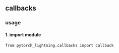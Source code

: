 ## callbacks
### usage
#### 1. import module
```
from pytorch_lightning.callbacks import Callback
```
#### 